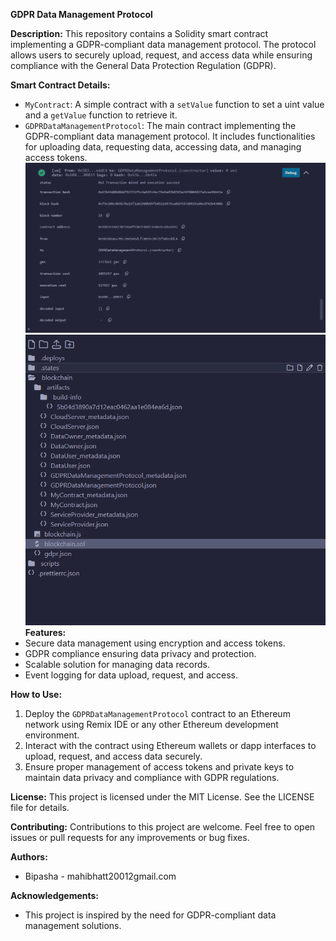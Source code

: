 **GDPR Data Management Protocol**

**Description:**
This repository contains a Solidity smart contract implementing a GDPR-compliant data management protocol. The protocol allows users to securely upload, request, and access data while ensuring compliance with the General Data Protection Regulation (GDPR).

**Smart Contract Details:**
- `MyContract`: A simple contract with a `setValue` function to set a uint value and a `getValue` function to retrieve it.
- `GDPRDataManagementProtocol`: The main contract implementing the GDPR-compliant data management protocol. It includes functionalities for uploading data, requesting data, accessing data, and managing access tokens.
![Screenshot](1b.png)
![Screenshot](b4.png)
**Features:**
- Secure data management using encryption and access tokens.
- GDPR compliance ensuring data privacy and protection.
- Scalable solution for managing data records.
- Event logging for data upload, request, and access.

**How to Use:**
1. Deploy the `GDPRDataManagementProtocol` contract to an Ethereum network using Remix IDE or any other Ethereum development environment.
2. Interact with the contract using Ethereum wallets or dapp interfaces to upload, request, and access data securely.
3. Ensure proper management of access tokens and private keys to maintain data privacy and compliance with GDPR regulations.

**License:**
This project is licensed under the MIT License. See the LICENSE file for details.

**Contributing:**
Contributions to this project are welcome. Feel free to open issues or pull requests for any improvements or bug fixes.

**Authors:**
- Bipasha - mahibhatt20012gmail.com

**Acknowledgements:**
- This project is inspired by the need for GDPR-compliant data management solutions.

